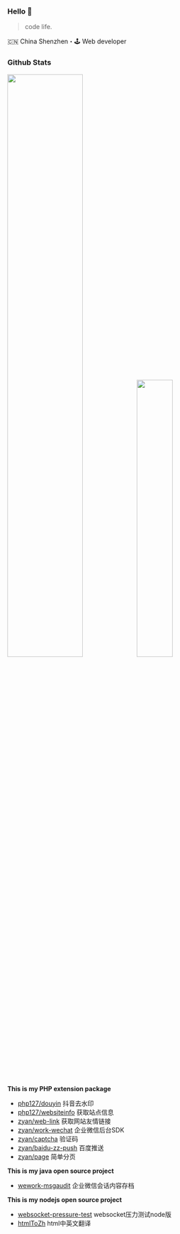 ### Hello 👋

> code life.

🇨🇳 China Shenzhen・🕹 Web developer

### Github Stats

<a href="https://github.com/aa24615"><img src="https://github-readme-stats.vercel.app/api?username=aa24615&show_icons=true&icon_color=805AD5&text_color=718096&bg_color=ffffff&hide_title=true" style="width: 58%; max-width: 58%; min-width: 58%;"><img src="https://github-readme-stats.vercel.app/api/top-langs/?username=aa24615&layout=compact&count_private=true&theme=default" style="width: 40%; max-width: 40%; min-width: 40%;"></a>




**This is my PHP extension package**

- [php127/douyin](https://packagist.org/packages/php127/douyin) 抖音去水印
- [php127/websiteinfo](https://packagist.org/packages/php127/websiteinfo) 获取站点信息
- [zyan/web-link](https://packagist.org/packages/zyan/web-link) 获取网站友情链接
- [zyan/work-wechat](https://packagist.org/packages/zyan/work-wechat) 企业微信后台SDK
- [zyan/captcha](https://packagist.org/packages/zyan/captcha) 验证码
- [zyan/baidu-zz-push](https://packagist.org/packages/zyan/baidu-zz-push) 百度推送
- [zyan/page](https://packagist.org/packages/zyan/page) 简单分页

**This is my java open source project**

- [wework-msgaudit](https://github.com/aa24615/wework-msgaudit) 企业微信会话内容存档

**This is my nodejs open source project**

- [websocket-pressure-test](https://github.com/aa24615/websocket-pressure-test) websocket压力测试node版
- [htmlToZh](https://github.com/aa24615/htmlToZh) html中英文翻译
